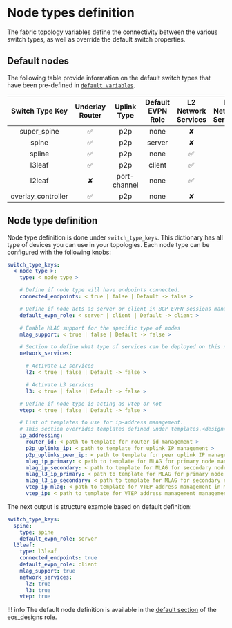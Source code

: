 # Node types definition

The fabric topology variables define the connectivity between the various switch types, as well as override the default switch properties.

## Default nodes

The following table provide information on the default switch types that have been pre-defined in [`default variables`](eos_designs/defaults/main.yml).

| Switch Type Key    | Underlay Router | Uplink Type  | Default EVPN Role | L2 Network Services | L3 Network Services | VTEP | MLAG Support | Connected Endpoints |
| :----------------: | :-------------: | :----------: | :---------------: | :-----------------: | :-----------------: | :--: | :----------: | :-----------------: |
| super_spine        | ✅              | p2p          | none              | ✘                   | ✘                   | ✘    | ✘            | ✘                   |
| spine              | ✅              | p2p          | server            | ✘                   | ✘                   | ✘    | ✘            | ✘                   |
| spline             | ✅              | p2p          | none              | ✅                  | ✅                   | ✘    | ✅           | ✘                   |
| l3leaf             | ✅              | p2p          | client            | ✅                  | ✅                   | ✅   | ✅           | ✅                   |
| l2leaf             | ✘               | port-channel | none              | ✅                  | ✘                   | ✘    | ✅           | ✅                   |
| overlay_controller | ✅              | p2p          | none              | ✘                   | ✘                   | ✘    | ✘            | ✘                   |

## Node type definition

Node type definition is done under `switch_type_keys`. This dictionary has all type of devices you can use in your topologies. Each node type can be configured with the following knobs:

```yaml
switch_type_keys:
  < node type >:
    type: < node type >

    # Define if node type will have endpoints connected.
    connected_endpoints: < true | false | Default -> false >

    # Define if node acts as server or client in BGP EVPN sessions management
    default_evpn_role: < server | client | Default -> client >

    # Enable MLAG support for the specific type of nodes
    mlag_support: < true | false | Default -> false >

    # Section to define what type of services can be deployed on this node type
    network_services:

      # Activate L2 services
      l2: < true | false | Default -> false >

      # Activate L3 services
      l3: < true | false | Default -> false >

    # Define if node type is acting as vtep or not
    vtep: < true | false | Default -> false >

    # List of templates to use for ip-address management.
    # This section overrides templates defined under templates.<design> section
    ip_addressing:
      router_id: < path to template for router-id management >
      p2p_uplinks_ip: < path to template for uplink IP management >
      p2p_uplinks_peer_ip: < path to template for peer uplink IP management >
      mlag_ip_primary: < path to template for MLAG for primary node management >
      mlag_ip_secondary: < path to template for MLAG for secondary node management >
      mlag_l3_ip_primary: < path to template for MLAG for primary node for the L3 part management >
      mlag_l3_ip_secondary: < path to template for MLAG for secondary node for the L3 part management >
      vtep_ip_mlag: < path to template for VTEP address management in MLAG situation >
      vtep_ip: < path to template for VTEP address management management >
```

The next output is structure example based on default definition:

```yaml
switch_type_keys:
  spine:
    type: spine
    default_evpn_role: server
  l3leaf:
    type: l3leaf
    connected_endpoints: true
    default_evpn_role: client
    mlag_support: true
    network_services:
      l2: true
      l3: true
    vtep: true
```

!!! info
    The default node definition is available in the [default section](https://github.com/aristanetworks/ansible-avd/blob/devel/ansible_collections/arista/avd/roles/eos_designs/defaults/main.yml) of the eos_designs role.
